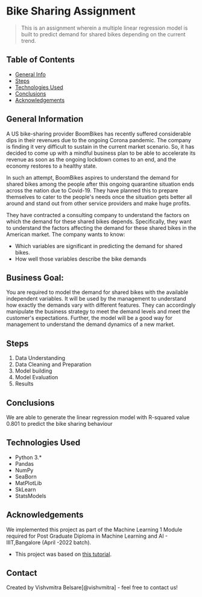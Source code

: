 # Bike Sharing Assignment
> This is an assignment wherein a multiple linear regression model is built to predict demand for shared bikes depending on the current trend.


## Table of Contents
* [General Info](#general-information)
* [Steps](#steps)
* [Technologies Used](#technologies-used)
* [Conclusions](#conclusions)
* [Acknowledgements](#acknowledgements)

<!-- You can include any other section that is pertinent to your problem -->

## General Information
A US bike-sharing provider BoomBikes has recently suffered considerable dips in their revenues due to the ongoing Corona pandemic. The company is finding it very difficult to sustain in the current market scenario. So, it has decided to come up with a mindful business plan to be able to accelerate its revenue as soon as the ongoing lockdown comes to an end, and the economy restores to a healthy state. 


In such an attempt, BoomBikes aspires to understand the demand for shared bikes among the people after this ongoing quarantine situation ends across the nation due to Covid-19. They have planned this to prepare themselves to cater to the people's needs once the situation gets better all around and stand out from other service providers and make huge profits.


They have contracted a consulting company to understand the factors on which the demand for these shared bikes depends. Specifically, they want to understand the factors affecting the demand for these shared bikes in the American market. The company wants to know:

- Which variables are significant in predicting the demand for shared bikes.
- How well those variables describe the bike demands

## Business Goal:
You are required to model the demand for shared bikes with the available independent variables. It will be used by the management to understand how exactly the demands vary with different features. They can accordingly manipulate the business strategy to meet the demand levels and meet the customer's expectations. Further, the model will be a good way for management to understand the demand dynamics of a new market. 

## Steps
1. Data Understanding
2. Data Cleaning and Preparation
3. Model building
4. Model Evaluation
5. Results

## Conclusions
We are able to generate the linear regression model with R-squared value 0.801 to predict the bike sharing behaviour

## Technologies Used
- Python 3.*
- Pandas
- NumPy
- SeaBorn
- MatPlotLib
- SkLearn
- StatsModels

## Acknowledgements
We implemented this project as part of the Machine Learning 1 Module required for Post Graduate Diploma in Machine Learning and AI - IIIT,Bangalore (April -2022 batch).
- This project was based on [this tutorial](https://learn.upgrad.com/course/2880).

## Contact
Created by Vishvmitra Belsare[@vishvmitra] - feel free to contact us!